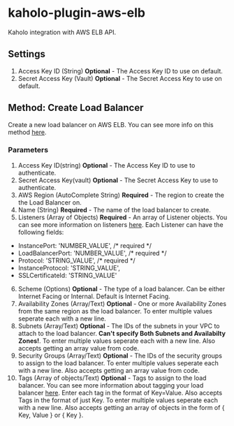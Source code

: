 # kaholo-plugin-aws-elb
Kaholo integration with AWS ELB API.

## Settings
1. Access Key ID (String) **Optional** - The Access Key ID to use on default.
2. Secret Access Key (Vault) **Optional** - The Secret Access Key to use on default.

## Method: Create Load Balancer
Create a new load balancer on AWS ELB. You can see more info on this method [here](https://docs.aws.amazon.com/AWSJavaScriptSDK/latest/AWS/ELB.html#createLoadBalancer-property).

### Parameters
1. Access Key ID(string) **Optional** - The Access Key ID to use to authenticate.
2. Secret Access Key(vault) **Optional** - The Secret Access Key to use to authenticate.
3. AWS Region (AutoComplete String) **Required** - The region to create the the Load Balancer on.
4. Name (String) **Required** - The name of the load balancer to create.
5. Listeners (Array of Objects) **Required** - An array of Listener objects. You can see more information on listeners [here](https://docs.aws.amazon.com/elasticloadbalancing/latest/classic/elb-listener-config.html). Each Listener can have the following fields: 
* InstancePort: 'NUMBER_VALUE', /* required */
* LoadBalancerPort: 'NUMBER_VALUE', /* required */
* Protocol: 'STRING_VALUE', /* required */
* InstanceProtocol: 'STRING_VALUE',
* SSLCertificateId: 'STRING_VALUE'
6. Scheme (Options) **Optional** - The type of a load balancer. Can be either Internet Facing or Internal. Default is Internet Facing.
7. Availability Zones (Array/Text) **Optional** - One or more Availability Zones from the same region as the load balancer. To enter multiple values seperate each with a new line.
8. Subnets (Array/Text) **Optional** - The IDs of the subnets in your VPC to attach to the load balancer. **Can't specify Both Subnets and Availabilty Zones!**. To enter multiple values seperate each with a new line. Also accepts getting an array value from code.
9. Security Groups (Array/Text) **Optional** - The IDs of the security groups to assign to the load balancer. To enter multiple values seperate each with a new line. Also accepts getting an array value from code.
10. Tags (Array of objects/Text) **Optional** - Tags to assign to the load balancer. You can see more information about tagging your load balancer [here](https://docs.aws.amazon.com/elasticloadbalancing/latest/classic/add-remove-tags.html). Enter each tag in the format of Key=Value. Also accepts Tags in the format of just Key. To enter multiple values seperate each with a new line. Also accepts getting an array of objects in the form of { Key, Value } or { Key }. 
